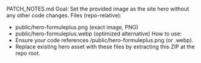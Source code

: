 PATCH_NOTES.md
Goal: Set the provided image as the site hero without any other code changes.
Files (repo-relative):
- public/hero-formuleplus.png (exact image, PNG)
- public/hero-formuleplus.webp (optimized alternative)
How to use:
- Ensure your code references /public/hero-formuleplus.png (or .webp).
- Replace existing hero asset with these files by extracting this ZIP at the repo root.

